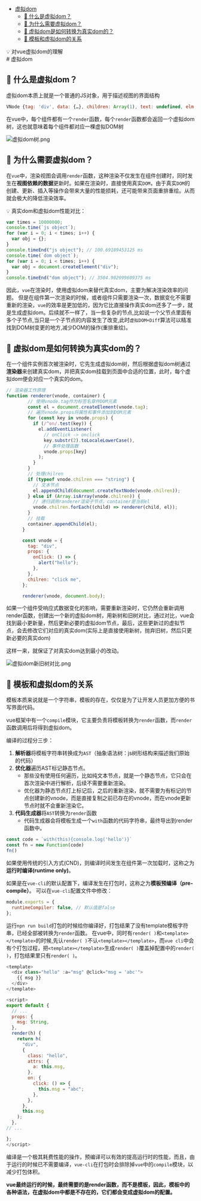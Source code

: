 <!--
 * @Author: luoxi
 * @LastEditTime: 2022-06-27 22:35:55
 * @LastEditors: your name
 * @Description: 虚拟dom笔记
-->

- [虚拟dom](#虚拟dom)
  - [🤔 什么是虚拟dom？](#-什么是虚拟dom)
  - [🤔 为什么需要虚拟dom？](#-为什么需要虚拟dom)
  - [🤔 虚拟dom是如何转换为真实dom的？](#-虚拟dom是如何转换为真实dom的)
  - [🤔 模板和虚拟dom的关系](#-模板和虚拟dom的关系)
<aside>
💡 对vue虚拟dom的理解
</aside>
# 虚拟dom

## 🤔 什么是虚拟dom？

虚拟dom本质上就是一个普通的JS对象，用于描述视图的界面结构
```js
VNode {tag: 'div', data: {…}, children: Array(1), text: undefined, elm: div.hello, …}
```

在vue中，每个组件都有一个``render``函数，每个``render``函数都会返回一个虚拟dom树，这也就意味着每个组件都对应一棵虚拟DOM树

<!-- ![虚拟dom树](/assets/虚拟dom树.png) -->
![虚拟dom树.png](https://s2.loli.net/2022/01/30/MGjrXx1EJAdq8OU.png)

##  🤔 为什么需要虚拟dom？

在`vue`中，渲染视图会调用``render``函数，这种渲染不仅发生在组件创建时，同时发生在**视图依赖的数据**更新时。如果在渲染时，直接使用真实``DOM``，由于真实``DOM``的创建、更新、插入等操作会带来大量的性能损耗，还可能带来页面重排重绘。从而就会极大的降低渲染效率。


  💡 真实dom和虚拟dom性能对比：
```js
var times = 10000000;
console.time(`js object`);
for (var i = 0; i < times; i++) {
  var obj = {};
}
console.timeEnd("js object"); // 100.69189453125 ms
console.time(`dom object`);
for (var i = 0; i < times; i++) {
  var obj = document.createElement("div");
}
console.timeEnd("dom object"); // 3504.902099609375 ms
```
因此，``vue``在渲染时，使用虚拟dom来替代真实dom，主要为解决渲染效率的问题。
但是在组件第一次渲染的时候，或者组件只需要渲染一次，数据变化不需要重新的渲染，``vue``的效率是更加低的，因为它比直接操作真实dom还多了一步，就是生成虚拟dom。后续就不一样了，当一些复杂的节点,比如说一个父节点里面有多个子节点,当只是一个子节点的内容发生了改变,此时``虚拟DOM+Diff``算法可以精准找到DOM树变更的地方,减少DOM的操作(重排重绘)。

## 🤔 虚拟dom是如何转换为真实dom的？

在一个组件实例首次被渲染时，它先生成虚拟dom树，然后根据虚拟dom树通过**渲染器**来创建真实dom，并把真实dom挂载到页面中合适的位置，此时，每个虚拟dom便会对应一个真实的dom。
```js
// 渲染器工作原理
function renderer(vnode, container) {
        // 使用vnode.tag作为标签名穿件DOM元素
        const el = document.createElement(vnode.tag);
        // 遍历vnode.props将属性和事件添加到DOM元素
        for (const key in vnode.props) {
          if (/^on/.test(key)) {
            el.addEventListener(
              // onClick -> onclick
              key.substr(2).toLocaleLowerCase(),
              // 事件处理函数
              vnode.props[key]
            );
          }
        }
        // 处理chilren
        if (typeof vnode.chilren === "string") {
          // 文本节点
          el.appendChild(document.createTextNode(vnode.chilren));
        } else if (Array.isArray(vnode.chilren)) {
          // 递归调用randerer渲染子节点，container是当前el
          vnode.chilren.forEach((child) => renderer(child, el));
        }
        // 挂载
        container.appendChild(el);
      }

      const vnode = {
        tag: "div",
        props: {
          onClick: () => {
            alert("hello");
          },
        },
        chilren: "click me",
      };

      renderer(vnode, document.body);
```

如果一个组件受响应式数据变化的影响，需要重新渲染时，它仍然会重新调用render函数，创建出一个新的虚拟dom树，用新树和旧树对比，通过对比，vue会找到最小更新量，然后更新必要的虚拟dom节点，最后，这些更新过的虚拟节点，会去修改它们对应的真实dom(实际上是直接使用新树，抛弃旧树，然后只更新必要的真实dom)

这样一来，就保证了对真实dom达到最小的改动。

<!-- ![虚拟dom新旧树对比](/assets/虚拟dom新旧树对比.png) -->
![虚拟dom新旧树对比.png](https://s2.loli.net/2022/01/30/CIrKFdeSTxw73Ba.png)

##  🤔 模板和虚拟dom的关系

模板本质来说就是一个字符串，模板的存在，仅仅是为了让开发人员更加方便的书写界面代码。

vue框架中有一个``compile``模块，它主要负责将模板转换为`render`函数，而``render``函数调用后将得到虚拟dom。

编译的过程分三步：

1. **解析器**将模板字符串转换成为`AST`（抽象语法树：js树形结构来描述我们原始的代码）
2. **优化器**遍历AST标记静态节点。  
      - 那些没有使用任何遍历，比如纯文本节点，就是一个静态节点，它只会在首次渲染中进行解析，后续不需要重新渲染。
      - 优化器为静态节点打上标记后，之后的重新渲染，就不需要为有标记的节点创建新的vnode，而是直接复制之前已存在的vnode，而在vnode更新节点时就不会重新渲染它。
3. **代码生成器**将``AST``转换为``render``函数
      - 代码生成器会将模板生成一个`with`函数的代码字符串，最终导出到render函数中。

```js
const code = `with(this){console.log('hello')}`
const fn = new Function(code)
fn()
```


如果使用传统的引入方式(CND)，则编译时间发生在组件第一次加载时，这称之为**运行时编译(runtime only)**。

如果是在`vue-cli`的默认配置下，编译发生在打包时，这称之为**模板预编译（pre-compile）**。
可以在`vue-cli`配置文件中修改：
```js
module.exports = {
  runtimeCompiler: false, // 默认值是false
};
```
运行``npn run build``打包的时候给你编译好，打包结果了没有template模板字符串，已经全部被转换为```render```函数。
在vue中，同时有``render( )``和``<template></template>``的时候,先认``render( )``不认``<template></template>``，而``vue cli``中会有个打包过程，把``<template></template>``生成``render( )``覆盖掉配置中的``render( )``，打包结果里只有``render( )``。
```js
<template>
  <div class="hello" :a="msg" @click="msg = 'abc'">
    {{ msg }}
  </div>
</template>

<script>
export default {
  // ...
  props: {
    msg: String,
  },
  render(h) {
    return h(
      "div",
      {
        class: "hello",
        attrs: {
          a: this.msg,
        },
        on: {
          click: () => {
            this.msg = "abc";
          },
        },
      },
      this.msg
    );
  },
// ...

};
</script>
```

编译是一个极其耗费性能的操作，预编译可以有效的提高运行时的性能，而且，由于运行的时候已不需要编译，`vue-cli`在打包时会排除掉`vue`中的`compile`模块，以减少打包体积。



**vue最终运行的时候，最终需要的是render函数，而不是模板，因此，模板中的各种语法，在虚拟dom中都是不存在的，它们都会变成虚拟dom的配置。**

